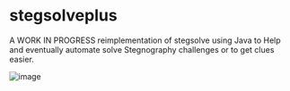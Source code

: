 # stegsolveplus
A WORK IN PROGRESS reimplementation of stegsolve using Java
to Help and eventually automate solve Stegnography challenges or to get clues easier. 

![image](https://github.com/user-attachments/assets/cf0bce75-f9ae-4f17-a1fc-2e76e0396233)
